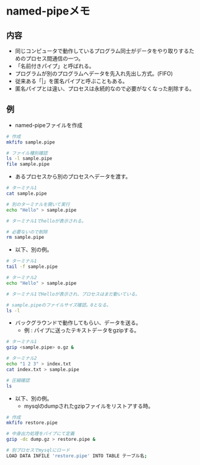 # named-pipeメモ

## 内容
- 同じコンピュータで動作しているプログラム同士がデータをやり取りするためのプロセス間通信の一つ。
- 「名前付きパイプ」と呼ばれる。
- プログラムが別のプログラムへデータを先入れ先出し方式。(FIFO)
- 従来ある「|」を匿名パイプと呼ぶこともある。
- 匿名パイプとは違い、プロセスは永続的なので必要がなくなった削除する。

## 例
- named-pipeファイルを作成

```bash
# 作成
mkfifo sample.pipe

# ファイル種別確認
ls -l sample.pipe
file sample.pipe
```

- あるプロセスから別のプロセスへデータを渡す。

```bash
# ターミナル1
cat sample.pipe

# 別のターミナルを開いて実行
echo "Hello" > sample.pipe

# ターミナル1でhelloが表示される。

# 必要ないので削除
rm sample.pipe
```

- 以下、別の例。

```bash
# ターミナル1
tail -f sample.pipe

# ターミナル2
echo "Hello" > sample.pipe

# ターミナル1でHelloが表示され、プロセスはまだ動いている。

# sample.pipeのファイルサイズ確認。0となる。
ls -l
```

- バックグラウンドで動作してもらい、データを送る。
  - 例 : パイプに送ったテキストデータをgzipする。

```bash
# ターミナル1
gzip <sample.pipe> o.gz &

# ターミナル2
echo "1 2 3" > index.txt
cat index.txt > sample.pipe

# 圧縮確認
ls
```

- 以下、別の例。
  - mysqlのdumpされたgzipファイルをリストアする時。

```bash
# 作成
mkfifo restore.pipe

# 中身出力処理をパイプにて定義
gzip -dc dump.gz > restore.pipe &

# 別プロセスでmysqlにロード
LOAD DATA INFILE 'restore.pipe' INTO TABLE テーブル名;
```
